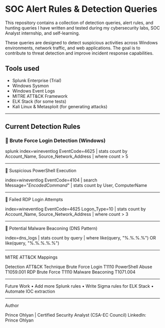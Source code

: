 # SOC Alert Rules & Detection Queries

This repository contains a collection of detection queries, alert rules, and hunting queries I have written and tested during my cybersecurity labs, SOC Analyst internship, and self-learning.

These queries are designed to detect suspicious activities across Windows environments, network traffic, and web applications. The goal is to contribute to threat detection and improve incident response capabilities.

## Tools used
- Splunk Enterprise (Trial)
- Windows Sysmon
- Windows Event Logs
- MITRE ATT&CK Framework
- ELK Stack (for some tests)
- Kali Linux & Metasploit (for generating attacks)

---

## Current Detection Rules

### 🔸 Brute Force Login Detection (Windows)

splunk
index=wineventlog EventCode=4625
| stats count by Account_Name, Source_Network_Address
| where count > 5

---

🔸 Suspicious PowerShell Execution

index=wineventlog EventCode=4104
| search Message="*EncodedCommand*"
| stats count by User, ComputerName


---

🔸 Failed RDP Login Attempts

index=wineventlog EventCode=4625 Logon_Type=10
| stats count by Account_Name, Source_Network_Address
| where count > 3


---

🔸 Potential Malware Beaconing (DNS Pattern)

index=dns_logs
| stats count by query
| where like(query, "%.%.%.%") OR like(query, "%.%.%.%.%")


---

MITRE ATT&CK Mappings

Detection	ATT&CK Technique
Brute Force Login	T1110
PowerShell Abuse	T1059.001
RDP Brute Force	T1110
Malware Beaconing	T1071.004


---

Future Work
	•	Add more Splunk rules
	•	Write Sigma rules for ELK Stack
	•	Automate IOC extraction

---

Author

Prince Ohlyan | Certified Security Analyst (CSA-EC Council)
LinkedIn: Prince Ohlyan
